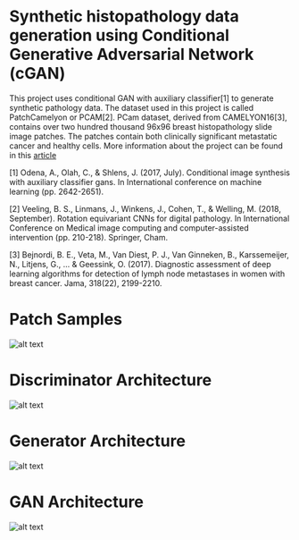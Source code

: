 # Synthetic histopathology data generation using Conditional Generative Adversarial Network (cGAN)
This project uses conditional GAN with auxiliary classifier[1] to generate synthetic pathology data.
The dataset used in this project is called PatchCamelyon or PCAM[2]. PCam dataset, derived from
CAMELYON16[3], contains over two hundred thousand 96x96 breast histopathology slide image patches.
The patches contain both clinically significant metastatic cancer and healthy cells. More information
about the project can be found in this [article](https://www.linkedin.com/pulse/standing-shoulders-giants-umair-khan/)
 
[1] Odena, A., Olah, C., & Shlens, J. (2017, July). Conditional image synthesis with auxiliary
classifier gans. In International conference on machine learning (pp. 2642-2651).

[2] Veeling, B. S., Linmans, J., Winkens, J., Cohen, T., & Welling, M. (2018, September). Rotation
equivariant CNNs for digital pathology. In International Conference on Medical image computing and
computer-assisted intervention (pp. 210-218). Springer, Cham.

[3] Bejnordi, B. E., Veta, M., Van Diest, P. J., Van Ginneken, B., Karssemeijer, N., Litjens, G.,
... & Geessink, O. (2017). Diagnostic assessment of deep learning algorithms for detection of lymph
node metastases in women with breast cancer. Jama, 318(22), 2199-2210.

# Patch Samples
![alt text](https://github.com/omayrkhan/gan_pcam/blob/master/images/real-synthetic.png)


# Discriminator Architecture
![alt text](https://github.com/omayrkhan/gan_pcam/blob/master/images/discriminator.png)


# Generator Architecture
![alt text](https://github.com/omayrkhan/gan_pcam/blob/master/images/generator.png)


# GAN Architecture
![alt text](https://github.com/omayrkhan/gan_pcam/blob/master/images/gan.png)
